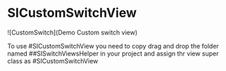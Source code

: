 # SICustomSwitchView

![CustomSwitch](Demo Custom switch view)


To use #SICustomSwitchView you need to copy drag and drop the folder named ##SISwitchViewsHelper in your project and assign thr view super class as #SICustomSwitchView
